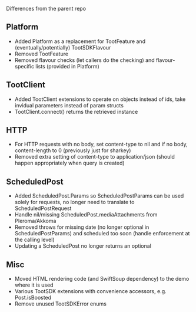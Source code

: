 Differences from the parent repo

## Platform

- Added Platform as a replacement for TootFeature and (eventually/potentially) TootSDKFlavour
- Removed TootFeature
- Removed flavour checks (let callers do the checking) and flavour-specific lists (provided in Platform)

## TootClient

- Added TootClient extensions to operate on objects instead of ids, take invidual parameters instead of param structs
- TootClient.connect() returns the retrieved instance

## HTTP
- For HTTP requests with no body, set content-type to nil and if no body, content-length to 0 (previously just for sharkey)
- Removed extra setting of content-type to application/json (should happen appropriately when query is created)

## ScheduledPost

- Added ScheduledPost.Params so ScheduledPostParams can be used solely for requests, no longer need to translate to ScheduledPostRequest
- Handle nil/missing ScheduledPost.mediaAttachments from Pleroma/Akkoma
- Removed throws for missing date (no longer optional in ScheduledPostParams) and scheduled too soon (handle enforcement at the calling level)
- Updating a ScheduledPost no longer returns an optional

## Misc

- Moved HTML rendering code (and SwiftSoup dependency) to the demo where it is used
- Various TootSDK extensions with convenience accessors, e.g. Post.isBoosted
- Remove unused TootSDKError enums


